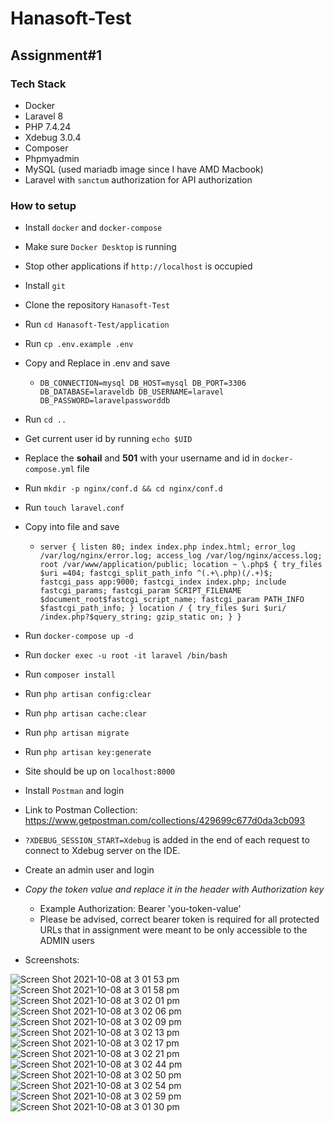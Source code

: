 # Hanasoft-Test

## Assignment#1

### Tech Stack
  - Docker
  - Laravel 8
  - PHP 7.4.24
  - Xdebug 3.0.4
  - Composer
  - Phpmyadmin
  - MySQL (used mariadb image since I have AMD Macbook)
  - Laravel with `sanctum` authorization for API authorization

### How to setup
 - Install `docker` and `docker-compose`
 - Make sure `Docker Desktop` is running
 - Stop other applications if `http://localhost` is occupied
 - Install `git`
 - Clone the repository `Hanasoft-Test`
 - Run `cd Hanasoft-Test/application`
 - Run `cp .env.example .env`
 - Copy and Replace in .env and save
    -  `DB_CONNECTION=mysql
       DB_HOST=mysql
       DB_PORT=3306
       DB_DATABASE=laraveldb
       DB_USERNAME=laravel
       DB_PASSWORD=laravelpassworddb`
 - Run `cd ..`
 - Get current user id by running `echo $UID`
 - Replace the __sohail__ and __501__ with your username and id in `docker-compose.yml` file
 - Run `mkdir -p nginx/conf.d && cd nginx/conf.d`
 - Run `touch laravel.conf`
 - Copy into file and save
    - `server {
    listen 80;
    index index.php index.html;
    error_log  /var/log/nginx/error.log;
    access_log /var/log/nginx/access.log;
    root /var/www/application/public;
    location ~ \.php$ {
        try_files $uri =404;
        fastcgi_split_path_info ^(.+\.php)(/.+)$;
        fastcgi_pass app:9000;
        fastcgi_index index.php;
        include fastcgi_params;
        fastcgi_param SCRIPT_FILENAME $document_root$fastcgi_script_name;
        fastcgi_param PATH_INFO $fastcgi_path_info;
    }
    location / {
        try_files $uri $uri/ /index.php?$query_string;
        gzip_static on;
    }
}`  
 - Run `docker-compose up -d`
 - Run `docker exec -u root -it laravel /bin/bash`
 - Run `composer install`
 - Run `php artisan config:clear`
 - Run `php artisan cache:clear`
 - Run `php artisan migrate`
 - Run `php artisan key:generate` 
 - Site should be up on `localhost:8000`
 - Install `Postman` and login
 - Link to Postman Collection: https://www.getpostman.com/collections/429699c677d0da3cb093
 - `?XDEBUG_SESSION_START=Xdebug` is added in the end of each request to connect to Xdebug server on the IDE.
 - Create an admin user and login 
 - *Copy the token value and replace it in the header with Authorization key*
    - Example Authorization: Bearer 'you-token-value'
    - Please be advised, correct bearer token is required for all protected URLs that in assignment were meant to be only accessible to the ADMIN users
 
 - Screenshots:

![Screen Shot 2021-10-08 at 3 01 53 pm](https://user-images.githubusercontent.com/5494101/136496607-18c7dfe7-ef6b-421a-a7b1-191f2b7bd72b.png)
![Screen Shot 2021-10-08 at 3 01 58 pm](https://user-images.githubusercontent.com/5494101/136496614-87f59ed0-2b5c-41a5-8566-ed62ff4b6192.png)
![Screen Shot 2021-10-08 at 3 02 01 pm](https://user-images.githubusercontent.com/5494101/136496616-7ba63aec-299f-4cc8-b681-63b4168bf9ce.png)
![Screen Shot 2021-10-08 at 3 02 06 pm](https://user-images.githubusercontent.com/5494101/136496618-29dfed63-fd87-492a-878d-cf4b236cf680.png)
![Screen Shot 2021-10-08 at 3 02 09 pm](https://user-images.githubusercontent.com/5494101/136496622-64da5ff9-586c-48fd-ab8a-2b3349bd3862.png)
![Screen Shot 2021-10-08 at 3 02 13 pm](https://user-images.githubusercontent.com/5494101/136496623-cd72a779-ba05-43d1-9ab7-e97c09f28c69.png)
![Screen Shot 2021-10-08 at 3 02 17 pm](https://user-images.githubusercontent.com/5494101/136496626-467b6778-2a59-4d81-9100-a481f61af53e.png)
![Screen Shot 2021-10-08 at 3 02 21 pm](https://user-images.githubusercontent.com/5494101/136496629-f4fa50ab-f83f-4fc0-a407-167503e2c9cb.png)
![Screen Shot 2021-10-08 at 3 02 44 pm](https://user-images.githubusercontent.com/5494101/136496637-ba30d1b7-d057-41cb-a526-b8309e3e53f7.png)
![Screen Shot 2021-10-08 at 3 02 50 pm](https://user-images.githubusercontent.com/5494101/136496639-9d0a5ab0-8041-4331-998c-c77da6c32cbf.png)
![Screen Shot 2021-10-08 at 3 02 54 pm](https://user-images.githubusercontent.com/5494101/136496641-ce04b759-4a25-4c95-a01c-d05fd720096a.png)
![Screen Shot 2021-10-08 at 3 02 59 pm](https://user-images.githubusercontent.com/5494101/136496645-852b9a36-01bd-4097-a9db-83c8605bf4da.png)
![Screen Shot 2021-10-08 at 3 01 30 pm](https://user-images.githubusercontent.com/5494101/136496598-1a26b393-5434-4e58-add2-7e5aedfa05ed.png)





















